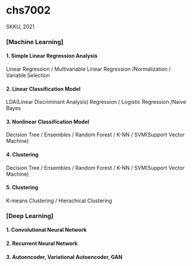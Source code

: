 # chs7002
SKKU, 2021
### [Machine Learning]

#### 1. Simple Linear Regression Analysis

Linear Regression / Multivariable Linear Regression /Normalization / Variable Selection

#### 2. Linear Classification Model

LDA(Linear Discriminant Analysis) Regression / Logistic Regression /Naive Bayes

#### 3. Nonlinear Classification Model

Decision Tree / Ensembles / Random Forest / K-NN / SVM(Support Vector Machine)

#### 4. Clustering

Decision Tree / Ensembles / Random Forest / K-NN / SVM(Support Vector Machine)

#### 5. Clustering

K-means Clustering / Hierachical Clustering 

### [Deep Learning]

#### 1. Convolutional Neural Network


#### 2. Recurrent Neural Network


#### 3. Autoencoder, Variational Autoencoder, GAN
